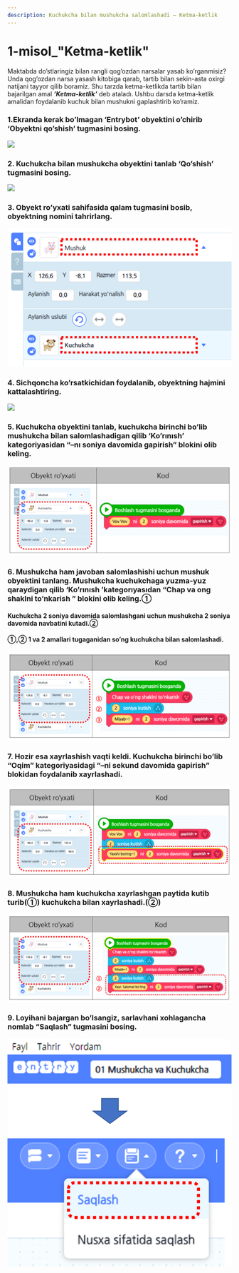 ```yaml
---
description: Kuchukcha bilan mushukcha salomlashadi – Ketma-ketlik
---
```


# 1-misol\_"Ketma-ketlik"

Maktabda do’stlaringiz bilan rangli qog’ozdan narsalar yasab ko’rganmisiz? Unda qog’ozdan narsa yasash kitobiga qarab, tartib bilan sekin-asta oxirgi natijani tayyor qilib boramiz. Shu tarzda ketma-ketlikda tartib bilan bajarilgan amal _**‘Ketma-ketlik’**_ deb ataladı. Ushbu darsda ketma-ketlik amalidan foydalanib kuchuk bilan mushukni gaplashtirib ko’ramiz.

### 1.Ekranda kerak bo’lmagan ‘Entrybot’ obyektini o’chirib ‘Obyektni qo’shish’ tugmasini bosing.

![](.gitbook/assets/001_001.png)

### 2. Kuchukcha bilan mushukcha obyektini tanlab ‘Qo’shish’ tugmasini bosing.

![](.gitbook/assets/001_002.png)

### 3. Obyekt ro’yxati sahifasida qalam tugmasini bosib, obyektning nomini tahrirlang.

![](.gitbook/assets/001_003.png)

### 4. Sichqoncha ko’rsatkichidan foydalanib, obyektning hajmini kattalashtiring.

![](.gitbook/assets/001_004.png)

### 5. Kuchukcha obyektini tanlab, kuchukcha birinchi bo’lib mushukcha bilan salomlashadigan qilib ‘Ko’rınısh’ kategoriyasidan “–nı soniya davomida gapirish” blokini olib keling. 

![](.gitbook/assets/001_006.png)

### 6. Mushukcha ham javoban salomlashishi uchun mushuk obyektini tanlang. Mushukcha kuchukchaga yuzma-yuz qaraydigan qilib ‘Ko’rınısh ’kategorıyasıdan “Chap va ong shaklni to’nkarish ” blokini olib keling.①

#### Kuchukcha 2 soniya davomida salomlashgani uchun mushukcha 2 soniya davomida navbatini kutadi.②

#### ①,② 1 va 2 amallari tugaganidan so’ng kuchukcha bilan salomlashadi. 

![](.gitbook/assets/001_007.png)

### 7. Hozir esa xayrlashish vaqti keldi. Kuchukcha birinchi bo’lib “Oqim” kategoriyasidagi “–ni sekund davomida gapirish” blokidan foydalanib xayrlashadi.

![](.gitbook/assets/001_008.png)

### 8. Mushukcha ham kuchukcha xayrlashgan paytida kutib turib\(①\) kuchukcha bilan xayrlashadi.\(②\)

![](.gitbook/assets/001_009.png)

### 9. Loyihani bajargan bo’lsangiz, sarlavhani xohlagancha nomlab “Saqlash” tugmasini bosing.

![](.gitbook/assets/001_010.png)



